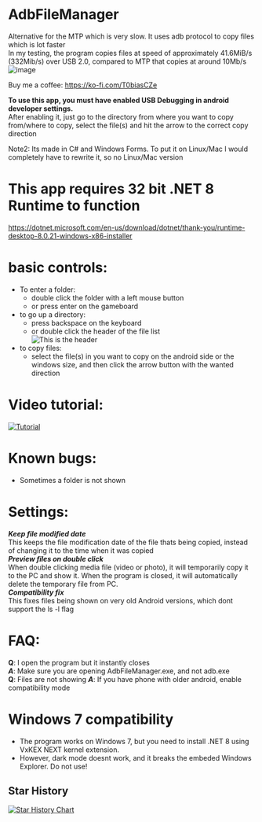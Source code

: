 # AdbFileManager    
Alternative for the MTP which is very slow. It uses adb protocol to copy files which is lot faster         
In my testing, the program copies files at speed of approximately 41.6MiB/s (332Mib/s) over USB 2.0, compared to MTP that copies at around 10Mb/s
![image](https://github.com/user-attachments/assets/c2571d20-c27c-4aa7-b450-5809223589ef)

Buy me a coffee: https://ko-fi.com/T0biasCZe 

**To use this app, you must have enabled USB Debugging in android developer settings.**        
After enabling it, just go to the directory from where you want to copy from/where to copy, select the file(s) and hit the arrow to the correct copy direction       

Note2: Its made in C# and Windows Forms. To put it on Linux/Mac I would completely have to rewrite it, so no Linux/Mac version

# This app requires **32 bit** .NET 8 Runtime to function   
https://dotnet.microsoft.com/en-us/download/dotnet/thank-you/runtime-desktop-8.0.21-windows-x86-installer

# basic controls:    
 * To enter a folder:
   * double click the folder with a left mouse button
   * or press enter on the gameboard
 * to go up a directory:
   * press backspace on the keyboard
   * or double click the header of the file list   
 ![This is the header](https://github.com/user-attachments/assets/ed947c01-e4a0-4374-8359-16f603f63601)
 * to copy files:
   * select the file(s) in you want to copy on the android side or the windows size, and then click the arrow button with the wanted direction



# Video tutorial:
[![Tutorial](https://i3.ytimg.com/vi/3_mgQWvYvE4/hqdefault.jpg)](https://youtu.be/3_mgQWvYvE4)

# Known bugs:
* Sometimes a folder is not shown

# Settings:  
***Keep file modified date***     
This keeps the file modification date of the file thats being copied, instead of changing it to the time when it was copied    
***Preview files on double click***  
When double clicking media file (video or photo), it will temporarily copy it to the PC and show it. When the program is closed, it will automatically delete the temporary file from PC.      
***Compatibility fix***        
This fixes files being shown on very old Android versions, which dont support the ls -l flag     


# FAQ:    
**Q**: I open the program but it instantly closes    
***A***: Make sure you are opening AdbFileManager.exe, and not adb.exe      
**Q**: Files are not showing
***A***: If you have phone with older android, enable compatibility mode

# Windows 7 compatibility
* The program works on Windows 7, but you need to install .NET 8 using VxKEX NEXT kernel extension.
* However, dark mode doesnt work, and it breaks the embeded Windows Explorer. Do not use!

## Star History

[![Star History Chart](https://api.star-history.com/svg?repos=T0biasCZe/AdbFileManager&type=Date)](https://star-history.com/#T0biasCZe/AdbFileManager&Date)
